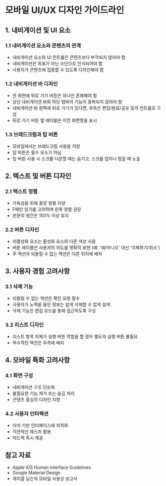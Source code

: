 # 모바일 UI/UX 디자인 가이드라인

## 1. 내비게이션 및 UI 요소

### 1.1 내비게이션 요소와 콘텐츠의 관계
- 내비게이션 요소와 UI 컨트롤은 콘텐츠보다 부각되지 않아야 함
- 내비게이션은 목표가 아닌 수단으로 인식되어야 함
- 사용자가 콘텐츠에 집중할 수 있도록 디자인해야 함

### 1.2 내비게이션 바 디자인
- 한 화면에 뒤로 가기 버튼은 하나만 존재해야 함
- 상단 내비게이션 바와 하단 탭바의 기능이 중복되지 않아야 함
- 내비게이션 바 왼쪽에 뒤로 가기가 있다면, 우측은 편집/완료/공유 등의 컨트롤로 구성
- 뒤로 가기 버튼 옆 레이블은 이전 화면명을 표시

### 1.3 브레드크럼과 탑 버튼
- 모바일에서는 브레드크럼 사용을 지양
- 탑 버튼은 필수 요소가 아님
- 탑 버튼 사용 시 스크롤 다운할 때는 숨기고, 스크롤 업이나 멈출 때 노출

## 2. 텍스트 및 버튼 디자인

### 2.1 텍스트 정렬
- 가독성을 위해 중앙 정렬 지양
- F패턴 읽기를 고려하여 왼쪽 정렬 권장
- 본문의 행간은 150% 이상 유지

### 2.2 버튼 디자인
- 비활성화 요소는 활성화 요소와 다른 색상 사용
- 버튼 레이블은 사용자의 의도를 명확히 표현 (예: '예/아니오' 대신 '이체하기/취소')
- 주 액션과 되돌릴 수 없는 액션은 다른 위치에 배치

## 3. 사용자 경험 고려사항

### 3.1 삭제 기능
- 되돌릴 수 없는 액션은 확인 요청 필수
- 사용자가 노력을 들인 정보는 쉽게 삭제할 수 없게 설계
- 삭제 기능은 편집 모드를 통해 접근하도록 구성

### 3.2 리스트 디자인
- 리스트 항목 자체가 실행 버튼 역할을 할 경우 별도의 실행 버튼 불필요
- 부수적인 액션은 우측에 배치

## 4. 모바일 특화 고려사항

### 4.1 화면 구성
- 내비게이션 구조 단순화
- 불필요한 기능 제거 또는 숨김 처리
- 콘텐츠 중심의 디자인 지향

### 4.2 사용자 인터랙션
- 터치 기반 인터페이스에 최적화
- 직관적인 제스처 활용
- 피드백 즉시 제공

## 참고 자료
- Apple iOS Human Interface Guidelines
- Google Material Design
- 제이콥 닐슨의 모바일 사용성 보고서